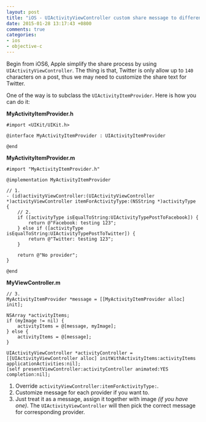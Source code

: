 ```yaml
---
layout: post
title: "iOS - UIActivityViewController custom share message to different providers"
date: 2015-01-28 13:17:43 +0800
comments: true
categories: 
- ios
- objective-c
---
```


Begin from iOS6, Apple simplify the share process by using `UIActivityViewController`.
The thing is that, Twitter is only allow up to `140` characters on a post,
thus we may need to customize the share text for Twitter.

One of the way is to subclass the `UIActivityItemProvider`. Here is
how you can do it:

**MyActivityItemProvider.h**

```obj-c
#import <UIKit/UIKit.h>

@interface MyActivityItemProvider : UIActivityItemProvider

@end
```

**MyActivityItemProvider.m**

```obj-c
#import "MyActivityItemProvider.h"

@implementation MyActivityItemProvider

// 1.
- (id)activityViewController:(UIActivityViewController *)activityViewController itemForActivityType:(NSString *)activityType
{
    // 2.
    if ([activityType isEqualToString:UIActivityTypePostToFacebook]) {
        return @"Facebook: testing 123";
    } else if ([activityType isEqualToString:UIActivityTypePostToTwitter]) {
        return @"Twitter: testing 123";
    }
    
    return @"No provider";
}

@end
```

**MyViewController.m**

```obj-c
// 3.
MyActivityItemProvider *message = [[MyActivityItemProvider alloc] init];

NSArray *activityItems;
if (myImage != nil) {
    activityItems = @[message, myImage];
} else {
    activityItems = @[message];
}

UIActivityViewController *activityController = [[UIActivityViewController alloc] initWithActivityItems:activityItems applicationActivities:nil];
[self presentViewController:activityController animated:YES completion:nil];
```

1. Override `activityViewController:itemForActivityType:`.
2. Customize message for each provider if you want to.
3. Just treat it as a message, assign it together with image _(if you have one)_. The `UIActivityViewController` will then pick the correct message for corresponding provider.

